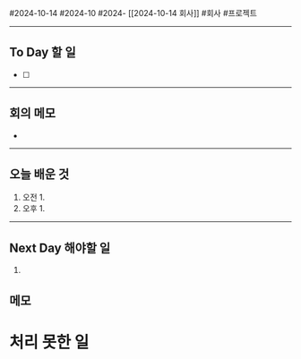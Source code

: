 #2024-10-14 #2024-10 #2024- [[2024-10-14 회사]]
#회사 #프로젝트

---
## To Day 할 일
- [ ] 
---
## 회의 메모
- 
---
## 오늘 배운 것
1. 오전
    1. 
2. 오후
    1. 
---
## Next Day 해야할 일
1. 


## 메모


# 처리 못한 일
